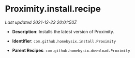 # Proximity.install.recipe

_Last updated 2021-12-23 20:01:50Z_

- **Description**: Installs the latest version of Proximity.

- **Identifier**: `com.github.homebysix.install.Proximity`

- **Parent Recipes**: `com.github.homebysix.download.Proximity`

